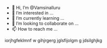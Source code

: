 - 👋 Hi, I’m @Vamsinalluru
- 👀 I’m interested in ...
- 🌱 I’m currently learning ...
- 💞️ I’m looking to collaborate on ...
- 📫 How to reach me ...

<!---
Vamsinalluru/Vamsinalluru is a ✨ special ✨ repository because its `README.md` (this file) appears on your GitHub profile.
You can click the Preview link to take a look at your changes.
--->
iorjhgfeklmnf w
gihjrgerg
jglsfijolgm g
jdsilghjkg
